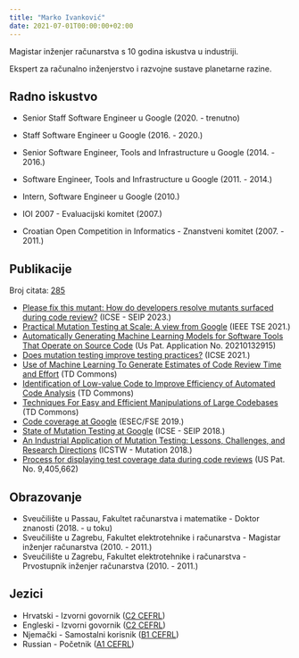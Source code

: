```yaml
---
title: "Marko Ivanković"
date: 2021-07-01T00:00:00+02:00
---
```


Magistar inženjer računarstva s 10 godina iskustva u industriji.

Ekspert za računalno inženjerstvo i razvojne sustave planetarne razine.

## Radno iskustvo

*  Senior Staff Software Engineer u Google (2020. - trenutno)

*  Staff Software Engineer u Google (2016. - 2020.)

*  Senior Software Engineer, Tools and Infrastructure u Google (2014. - 2016.)

*  Software Engineer, Tools and Infrastructure u Google (2011. - 2014.)

*  Intern, Software Engineer u Google (2010.)

*  IOI 2007 - Evaluacijski komitet (2007.)

*  Croatian Open Competition in Informatics - Znanstveni komitet (2007. -
   2011.)

## Publikacije

Broj citata: [285](https://scholar.google.com/citations?user=Xy_seyYAAAAJ)

*  [Please fix this mutant: How do developers resolve mutants surfaced during
   code
   review?](https://conf.researchr.org/details/icse-2023/icse-2023-SEIP/46/Please-fix-this-mutant-How-do-developers-resolve-mutants-surfaced-during-code-review)
   (ICSE - SEIP 2023.)
*  [Practical Mutation Testing at Scale: A view from Google](https://ieeexplore.ieee.org/document/9524503) (IEEE TSE 2021.)
*  [Automatically Generating Machine Learning Models for Software Tools That Operate on Source Code](https://appft.uspto.gov/netacgi/nph-Parser?Sect1=PTO1&Sect2=HITOFF&p=1&u=/netahtml/PTO/srchnum.html&r=1&f=G&l=50&d=PG01&s1=20210132915.PGNR.) (Us Pat. Application No. 20210132915)
*  [Does mutation testing improve testing practices?](https://conf.researchr.org/details/icse-2021/icse-2021-papers/70/Does-mutation-testing-improve-testing-practices-) (ICSE 2021.)
*  [Use of Machine Learning To Generate Estimates of Code Review Time and Effort](https://www.tdcommons.org/dpubs_series/3923/) (TD Commons)
*  [Identification of Low-value Code to Improve Efficiency of Automated Code Analysis](https://www.tdcommons.org/dpubs_series/3922/) (TD Commons)
*  [Techniques For Easy and Efficient Manipulations of Large Codebases](https://www.tdcommons.org/dpubs_series/3574/) (TD Commons)
*  [Code coverage at Google](https://research.google/pubs/pub48413.pdf) (ESEC/FSE 2019.)
*  [State of Mutation Testing at Google](https://research.google/pubs/pub46584.pdf) (ICSE - SEIP 2018.)
*  [An Industrial Application of Mutation Testing: Lessons, Challenges, and Research Directions](https://people.cs.umass.edu/~rjust/publ/industrial_mutation_icst_2018.pdf) (ICSTW - Mutation 2018.)
*  [Process for displaying test coverage data during code reviews](http://patft.uspto.gov/netacgi/nph-Parser?Sect1=PTO1&Sect2=HITOFF&d=PALL&p=1&u=%2Fnetahtml%2FPTO%2Fsrchnum.htm&r=1&f=G&l=50&s1=9,405,662.PN.&OS=PN/9,405,662&RS=PN/9,405,662) (US Pat. No. 9,405,662)

## Obrazovanje

*  Sveučilište u Passau, Fakultet računarstva i matematike - Doktor znanosti (2018. - u toku)
*  Sveučilište u Zagrebu, Fakultet elektrotehnike i računarstva - Magistar inženjer računarstva (2010. - 2011.)
*  Sveučilište u Zagrebu, Fakultet elektrotehnike i računarstva - Prvostupnik inženjer računarstva (2010. - 2011.)

## Jezici

*  Hrvatski - Izvorni govornik ([C2 CEFRL](https://en.wikipedia.org/wiki/Common_European_Framework_of_Reference_for_Languages))
*  Engleski - Izvorni govornik ([C2 CEFRL](https://en.wikipedia.org/wiki/Common_European_Framework_of_Reference_for_Languages))
*  Njemački - Samostalni korisnik ([B1 CEFRL](https://en.wikipedia.org/wiki/Common_European_Framework_of_Reference_for_Languages))
*  Russian - Početnik ([A1 CEFRL](https://en.wikipedia.org/wiki/Common_European_Framework_of_Reference_for_Languages))
